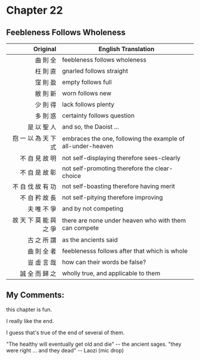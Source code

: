 # Chapter 22
## Feebleness Follows Wholeness

| Original | English Translation |
| -: | -- |
| 曲 則 全 | feebleness follows wholeness |
| 枉 則 直 | gnarled follows straight |
| 窪 則 盈 | empty follows full |
| 敝 則 新 | worn follows new |
| 少 則 得 | lack follows plenty |
| 多 則 惑 | certainty follows question |
| 是 以 聖 人 | and so, the Daoist ... |
| 抱 一 以 為 天 下 式 | embraces the one, following the example of all-under-heaven |
| 不 自 見 故 明 | not self-displaying therefore sees-clearly |
| 不 自 是 故 彰 | not self-promoting therefore the clear-choice |
| 不 自 伐 故 有 功 | not self-boasting therefore having merit |
| 不 自 矜 故 長 | not self-pitying therefore improving |
| 夫 唯 不 爭 | and by not competing |
| 故 天 下 莫 能 與 之 爭 | there are none under heaven who with them can compete |
| 古 之 所 謂 | as the ancients said |
| 曲 則 全 者 | feeblenesss follows after that which is whole |
| 豈 虛 言 哉  | how can their words be false? |
| 誠 全 而 歸 之 | wholly true, and applicable to them |

## My Comments:
this chapter is fun.

I really like the end.

I guess that's true of the end of several of them.

"The healthy will eventually get old and die" -- the ancient sages.
"they were right ... and they dead" -- Laozi
(mic drop)


